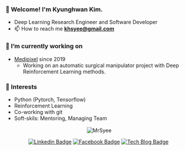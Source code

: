 ### 👋 Welcome! I'm Kyunghwan Kim.
- Deep Learning Research Engineer and Software Developer
- 📫 How to reach me **khsyee@gmail.com**
### 🔭 I’m currently working on
- [Medipixel](https://www.medipixel.io/) since 2019
  - Working on an automatic surgical manipulator project with Deep Reinforcement Learning methods.
### 🌱 Interests
- Python (Pytorch, Tensorflow)
- Reinforcement Learning
- Co-working with git
- Soft-skils: Mentoring, Managing Team

<p align="center">&nbsp;<img align="center" src="https://github-readme-stats.vercel.app/api?username=mrsyee&show_icons=true" alt="MrSyee"/></p>

<div align=center>

[![Linkedin Badge](https://img.shields.io/badge/-LinkedIn-blue?style=flat-square&logo=Linkedin&logoColor=white&link=https://www.linkedin.com/in/kyunghwan-kim-0739a314a/)](https://www.linkedin.com/in/kyunghwan-kim-0739a314a/) 
[![Facebook Badge](https://img.shields.io/badge/-Facebook-1877f2?style=flat-square&logo=facebook&logoColor=white&link=https://www.facebook.com/blue2856)](https://www.facebook.com/blue2856)
[![Tech Blog Badge](http://img.shields.io/badge/-Tech%20blog-black?style=flat-square&logo=github&link=https://mrsyee.github.io/)](https://mrsyee.github.io/) 
</div>
